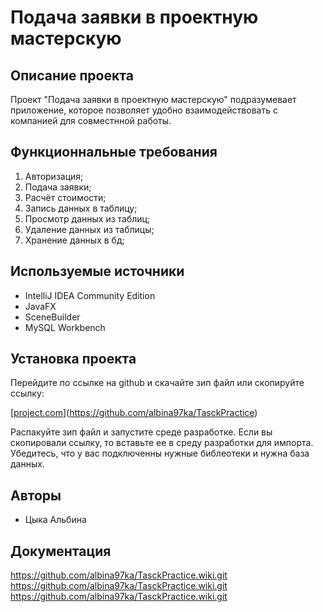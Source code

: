 # Подача заявки в проектную мастерскую
## Описание проекта
Проект "Подача заявки в проектную мастерскую" подразумевает приложение, которое позволяет удобно взаимодействовать с компанией для совместнной работы.
## Функционнальные требования 
1.	Авторизация;
2.	Подача заявки;
3.	Расчёт стоимости;
4.	Запись данных в таблицу;
5.	Просмотр данных из таблиц;
6.	Удаление данных из таблицы;
7.	Хранение данных в бд;
## Используемые источники 
- IntelliJ IDEA Community Edition
- JavaFX
- SceneBuilder
- MySQL Workbench
## Установка проекта
Перейдите по ссылке на github и скачайте зип файл или скопируйте ссылку:

[[project.com](https://disk.yandex.ru/d/aoHMf6EZUb50Ag)](https://github.com/albina97ka/TasckPractice)

Распакуйте зип файл и запустите среде разработке. Если вы скопировали ссылку, то вставьте ее в среду разработки для импорта.
Убедитесь, что у вас подключенны нужные библеотеки и нужна база данных.
## Авторы
- Цыка Альбина
## Документация 
https://github.com/albina97ka/TasckPractice.wiki.git
https://github.com/albina97ka/TasckPractice.wiki.git
https://github.com/albina97ka/TasckPractice.wiki.git
